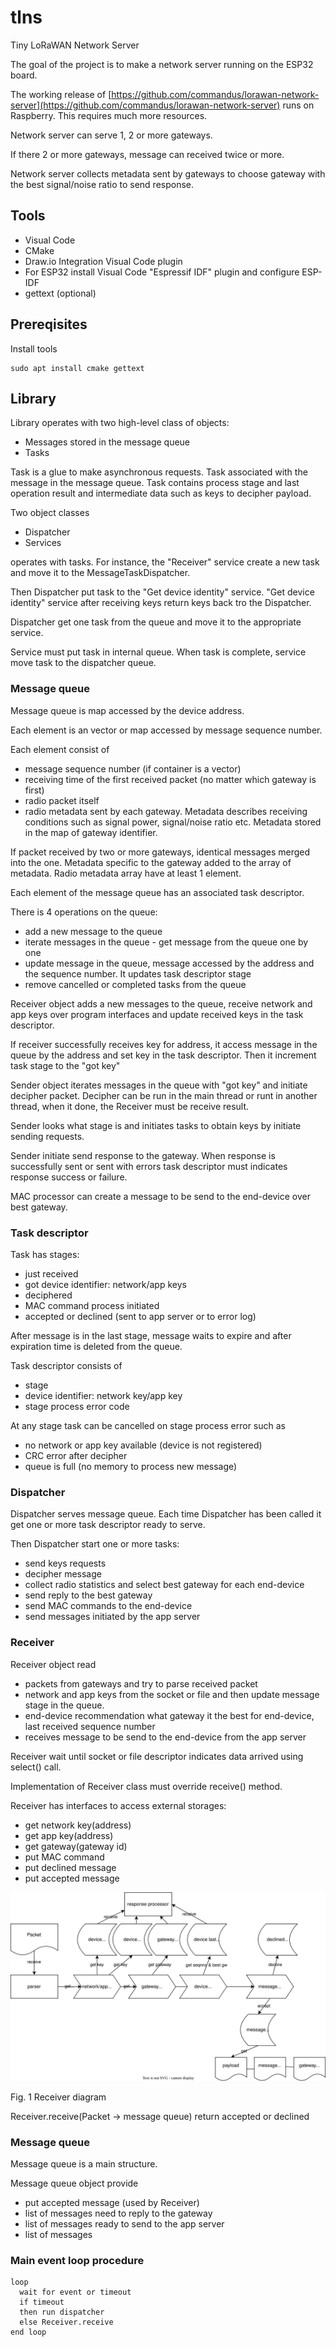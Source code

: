 # tlns

Tiny LoRaWAN Network Server

The goal of the project is to make a network server running on the ESP32 board.

The working release of [https://github.com/commandus/lorawan-network-server](https://github.com/commandus/lorawan-network-server) runs on Raspberry. This requires much more resources.

Network server can serve 1, 2 or more gateways.

If there 2 or more gateways, message can received twice or more. 

Network server collects metadata sent by gateways to choose gateway with the best signal/noise ratio to send response. 

## Tools

- Visual Code
- CMake
- Draw.io Integration Visual Code plugin
- For ESP32 install Visual Code "Espressif IDF" plugin and configure ESP-IDF 
- gettext (optional)

## Prereqisites

Install tools
```
sudo apt install cmake gettext
```

## Library

Library operates with two high-level class of objects:

- Messages stored in the message queue
- Tasks

Task is a glue to make asynchronous requests.
Task associated with the message in the message queue.
Task contains process stage and last operation result and intermediate data such as keys to decipher payload.

Two object classes

- Dispatcher
- Services

operates with tasks. For instance, the "Receiver" service create a new task and move it to the MessageTaskDispatcher.

Then Dispatcher put task to the "Get device identity" service. 
"Get device identity" service after receiving keys return keys back tro the Dispatcher.

Dispatcher get one task from the queue and move it to the appropriate service. 

Service must put task in internal queue. When task is complete, service move task to the dispatcher queue.

### Message queue

Message queue is map accessed by the device address.

Each element is an vector or map accessed by message sequence number.

Each element consist of

- message sequence number (if container is a vector)
- receiving time of the first received packet (no matter which gateway is first)
- radio packet itself
- radio metadata sent by each gateway. Metadata describes receiving conditions such as signal power, signal/noise ratio etc. Metadata stored in the map of gateway identifier.

If packet received by two or more gateways, identical messages merged into the one. Metadata specific to the gateway added to the array of metadata.
Radio metadata array have at least 1 element.

Each element of the message queue has an associated task descriptor.

There is 4 operations on the queue:

- add a new message to the queue
- iterate messages in the queue - get message from the queue one by one
- update message in the queue, message accessed by the address and the sequence number. It updates task descriptor stage
- remove cancelled or completed tasks from the queue

Receiver object adds a new messages to the queue, receive network and app keys over program interfaces and update received keys in the task descriptor.

If receiver successfully receives key for address, it access message in the queue by the address and set key in the task descriptor. 
Then it increment task stage to the "got key"

Sender object iterates messages in the queue with "got key" and initiate decipher packet. Decipher can be run in the main thread or runt in another thread, when it done, the Receiver must be receive result.

Sender looks what stage is and initiates tasks to obtain keys by initiate sending requests.

Sender initiate send response to the gateway. When response is successfully sent or sent with errors task descriptor must indicates response success or failure. 

MAC processor can create a message to be send to the end-device over best gateway.

### Task descriptor

Task has stages:

- just received
- got device identifier: network/app keys
- deciphered
- MAC command process initiated
- accepted or declined (sent to app server or to error log)

After message is in the last stage, message waits to expire and after expiration time is deleted from the queue.

Task descriptor consists of

- stage
- device identifier: network key/app key
- stage process error code

At any stage task can be cancelled on stage process error such as
- no network or app key available (device is not registered)
- CRC error after decipher
- queue is full (no memory to process new message)

### Dispatcher

Dispatcher serves message queue. 
Each time Dispatcher has been called it get one or more task descriptor ready to serve.

Then Dispatcher start one or more tasks:

- send keys requests
- decipher message
- collect radio statistics and select best gateway for each end-device
- send reply to the best gateway  
- send MAC commands to the end-device
- send messages initiated by the app server

### Receiver

Receiver object read

- packets from gateways and try to parse received packet
- network and app keys from the socket or file and then update message stage in the queue.
- end-device recommendation what gateway it the best for end-device, last received sequence number
- receives message to be send to the end-device from the app server

Receiver wait until socket or file descriptor indicates data arrived using select() call.

Implementation of Receiver class must override receive() method.

Receiver has interfaces to access external storages:

- get network key(address)
- get app key(address)
- get gateway(gateway id)
- put MAC command
- put declined message
- put accepted message

![Receiver diagram](receiver.drawio.svg)

Fig. 1 Receiver diagram

Receiver.receive(Packet -> message queue) return accepted or declined

### Message queue

Message queue is a main structure.

Message queue object provide

- put accepted message (used by Receiver)
- list of messages need to reply to the gateway
- list of messages ready to send to the app server
- list of messages 

### Main event loop procedure

```
loop
  wait for event or timeout
  if timeout
  then run dispatcher
  else Receiver.receive
end loop
```
